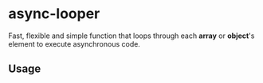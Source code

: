 # async-looper

Fast, flexible and simple function that loops through 
each **array** or **object**'s element to execute 
asynchronous code.

## Usage

